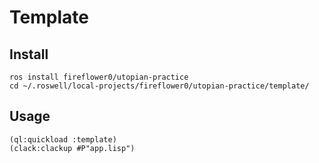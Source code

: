 # Template

## Install

```
ros install fireflower0/utopian-practice
cd ~/.roswell/local-projects/fireflower0/utopian-practice/template/
```

## Usage

```
(ql:quickload :template)
(clack:clackup #P"app.lisp")
```
